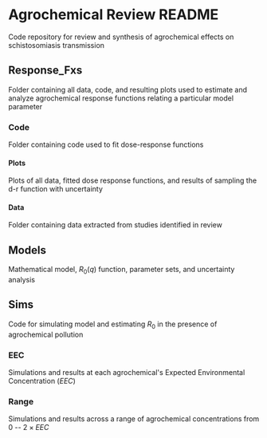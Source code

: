 # Agrochemical Review README
Code repository for review and synthesis of agrochemical effects on schistosomiasis transmission 

## Response_Fxs  
Folder containing all data, code, and resulting plots used to estimate and analyze agrochemical response functions relating a particular model parameter

### Code  
Folder containing code used to fit dose-response functions  
#### Plots  
Plots of all data, fitted dose response functions, and results of sampling the d-r function with uncertainty  
#### Data  
Folder containing data extracted from studies identified in review  

## Models
Mathematical model, $R_0(q)$ function, parameter sets, and uncertainty analysis
## Sims
Code for simulating model and estimating $R_0$ in the presence of agrochemical pollution  
### EEC
Simulations and results at each agrochemical's Expected Environmental Concentration ($EEC$)
### Range
Simulations and results across a range of agrochemical concentrations from $0$ -- $2 \times EEC$